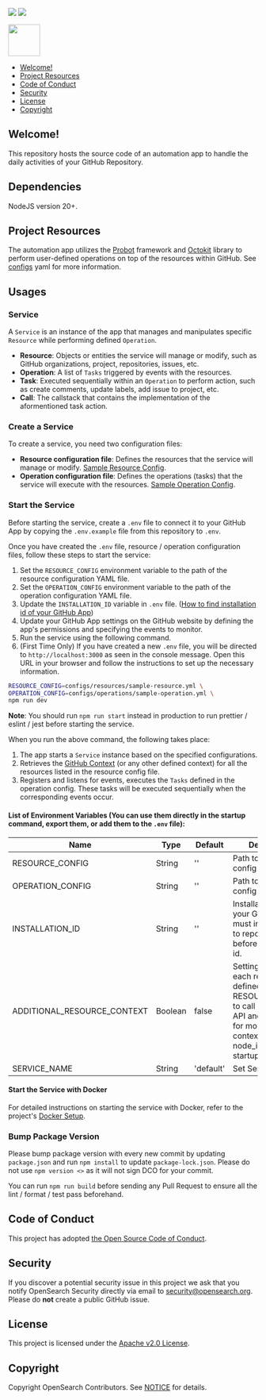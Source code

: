 [![](https://img.shields.io/codecov/c/gh/opensearch-project/automation-app)](https://app.codecov.io/gh/opensearch-project/automation-app)
![](https://img.shields.io/github/package-json/v/opensearch-project/automation-app?filename=package.json)

<img src="https://opensearch.org/assets/img/opensearch-logo-themed.svg" height="64px">

- [Welcome!](#welcome)
- [Project Resources](#project-resources)
- [Code of Conduct](#code-of-conduct)
- [Security](#security)
- [License](#license)
- [Copyright](#copyright)

## Welcome!

This repository hosts the source code of an automation app to handle the daily activities of your GitHub Repository.

## Dependencies

NodeJS version 20+.

## Project Resources

The automation app utilizes the [Probot](https://probot.github.io/) framework and [Octokit](https://docs.github.com/en/rest/using-the-rest-api/libraries-for-the-rest-api?apiVersion=2022-11-28) library to perform user-defined operations on top of the resources within GitHub. See [configs](configs) yaml for more information.

## Usages

### Service

A `Service` is an instance of the app that manages and manipulates specific `Resource` while performing defined `Operation`.

- **Resource**: Objects or entities the service will manage or modify, such as GitHub organizations, project, repositories, issues, etc.
- **Operation**: A list of `Tasks` triggered by events with the resources.
- **Task**: Executed sequentially within an `Operation` to perform action, such as create comments, update labels, add issue to project, etc.
- **Call**: The callstack that contains the implementation of the aformentioned task action.

### Create a Service

To create a service, you need two configuration files:

- **Resource configuration file**: Defines the resources that the service will manage or modify. [Sample Resource Config](configs/resources/sample-resource.yml).
- **Operation configuration file**: Defines the operations (tasks) that the service will execute with the resources. [Sample Operation Config](configs/operations/sample-operation.yml).

### Start the Service

Before starting the service, create a `.env` file to connect it to your GitHub App by copying the `.env.example` file from this repository to `.env`.

Once you have created the `.env` file, resource / operation configuration files, follow these steps to start the service:

1. Set the `RESOURCE_CONFIG` environment variable to the path of the resource configuration YAML file.
1. Set the `OPERATION_CONFIG` environment variable to the path of the operation configuration YAML file.
1. Update the `INSTALLATION_ID` variable in `.env` file. ([How to find installation id of your GitHub App](https://docs.github.com/en/apps/creating-github-apps/authenticating-with-a-github-app/authenticating-as-a-github-app-installation#using-octokitjs-to-authenticate-with-an-installation-id))
1. Update your GitHub App settings on the GitHub website by defining the app's permissions and specifying the events to monitor.
1. Run the service using the following command.
1. (First Time Only) If you have created a new `.env` file, you will be directed to `http://localhost:3000` as seen in the console message. Open this URL in your browser and follow the instructions to set up the necessary information.

```bash
RESOURCE_CONFIG=configs/resources/sample-resource.yml \
OPERATION_CONFIG=configs/operations/sample-operation.yml \
npm run dev
```

**Note**: You should run `npm run start` instead in production to run prettier / eslint / jest before starting the service.

When you run the above command, the following takes place:

1. The app starts a `Service` instance based on the specified configurations.
1. Retrieves the [GitHub Context](https://probot.github.io/api/latest/classes/context.Context.html) (or any other defined context) for all the resources listed in the resource config file.
1. Registers and listens for events, executes the `Tasks` defined in the operation config. These tasks will be executed sequentially when the corresponding events occur.

#### List of Environment Variables (You can use them directly in the startup command, export them, or add them to the `.env` file):

| Name                        | Type    | Default   | Description                                                                                                                                                        | Example                                   |
| --------------------------- | ------- | --------- | ------------------------------------------------------------------------------------------------------------------------------------------------------------------ | ----------------------------------------- |
| RESOURCE_CONFIG             | String  | ''        | Path to resource config yaml file.                                                                                                                                 | 'configs/resources/sample-resource.yml'   |
| OPERATION_CONFIG            | String  | ''        | Path to operation config yaml file.                                                                                                                                | 'configs/operations/sample-operation.yml' |
| INSTALLATION_ID             | String  | ''        | Installation Id of your GitHub App, must install the App to repositories before retrieving the id.                                                                 | '1234567890'                              |
| ADDITIONAL_RESOURCE_CONTEXT | Boolean | false     | Setting true will let each resource defined in RESOURCE_CONFIG to call GitHub Rest API and GraphQL for more detailed context (ex: node_id). Increase startup time. | true / false                              |
| SERVICE_NAME                | String  | 'default' | Set Service Name                                                                                                                                                   | 'My Service'                              |

#### Start the Service with Docker

For detailed instructions on starting the service with Docker, refer to the project's [Docker Setup](./docker/README.md).

### Bump Package Version

Please bump package version with every new commit by updating `package.json` and run `npm install` to update `package-lock.json`. Please do not use `npm version <>` as it will not sign DCO for your commit.

You can run `npm run build` before sending any Pull Request to ensure all the lint / format / test pass beforehand.

## Code of Conduct

This project has adopted [the Open Source Code of Conduct](CODE_OF_CONDUCT.md).

## Security

If you discover a potential security issue in this project we ask that you notify OpenSearch Security directly via email to security@opensearch.org. Please do **not** create a public GitHub issue.

## License

This project is licensed under the [Apache v2.0 License](LICENSE).

## Copyright

Copyright OpenSearch Contributors. See [NOTICE](NOTICE) for details.
